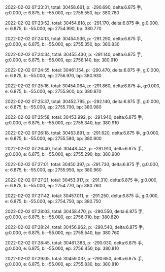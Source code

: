 2022-02-02 07:23:31, total: 30458.661, p: -290.690, delta:6.875 手, g:0.000, e: 6.875, b: -55.000, ep: 2755.550, bp: 380.780

2022-02-02 07:23:52, total: 30454.818, p: -291.170, delta:6.875 手, g:0.000, e: 6.875, b: -55.000, ep: 2754.990, bp: 380.770

2022-02-02 07:24:13, total: 30454.536, p: -291.290, delta:6.875 手, g:0.000, e: 6.875, b: -55.000, ep: 2755.350, bp: 380.830

2022-02-02 07:24:34, total: 30455.430, p: -291.140, delta:6.875 手, g:0.000, e: 6.875, b: -55.000, ep: 2756.140, bp: 380.910

2022-02-02 07:24:55, total: 30461.154, p: -290.470, delta:6.875 手, g:0.000, e: 6.875, b: -55.000, ep: 2756.970, bp: 380.930

2022-02-02 07:25:16, total: 30454.064, p: -291.860, delta:6.875 手, g:0.000, e: 6.875, b: -55.000, ep: 2755.900, bp: 380.970

2022-02-02 07:25:37, total: 30452.795, p: -292.140, delta:6.875 手, g:0.000, e: 6.875, b: -55.000, ep: 2755.700, bp: 380.980

2022-02-02 07:25:58, total: 30453.992, p: -291.940, delta:6.875 手, g:0.000, e: 6.875, b: -55.000, ep: 2755.340, bp: 380.910

2022-02-02 07:26:18, total: 30453.891, p: -291.620, delta:6.875 手, g:0.000, e: 6.875, b: -55.000, ep: 2755.580, bp: 380.900

2022-02-02 07:26:40, total: 30448.442, p: -291.910, delta:6.875 手, g:0.000, e: 6.875, b: -55.000, ep: 2755.290, bp: 380.900

2022-02-02 07:27:01, total: 30450.397, p: -291.730, delta:6.875 手, g:0.000, e: 6.875, b: -55.000, ep: 2755.950, bp: 380.960

2022-02-02 07:27:21, total: 30453.917, p: -291.310, delta:6.875 手, g:0.000, e: 6.875, b: -55.000, ep: 2754.770, bp: 380.760

2022-02-02 07:27:42, total: 30457.011, p: -291.250, delta:6.875 手, g:0.000, e: 6.875, b: -55.000, ep: 2754.750, bp: 380.750

2022-02-02 07:28:03, total: 30458.470, p: -290.550, delta:6.875 手, g:0.000, e: 6.875, b: -55.000, ep: 2756.010, bp: 380.820

2022-02-02 07:28:24, total: 30456.962, p: -290.540, delta:6.875 手, g:0.000, e: 6.875, b: -55.000, ep: 2755.540, bp: 380.760

2022-02-02 07:28:45, total: 30461.383, p: -290.030, delta:6.875 手, g:0.000, e: 6.875, b: -55.000, ep: 2756.450, bp: 380.810

2022-02-02 07:29:05, total: 30459.037, p: -290.650, delta:6.875 手, g:0.000, e: 6.875, b: -55.000, ep: 2755.830, bp: 380.810